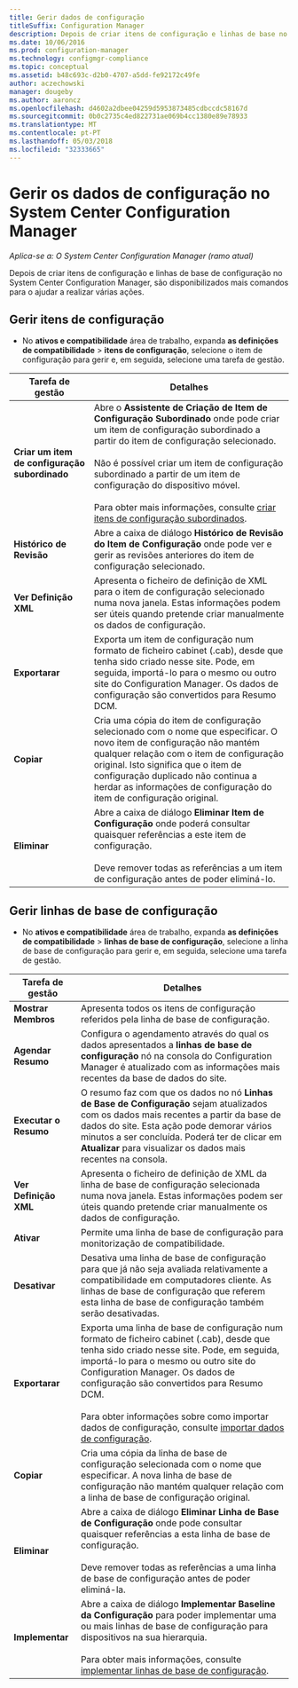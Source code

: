 ```yaml
---
title: Gerir dados de configuração
titleSuffix: Configuration Manager
description: Depois de criar itens de configuração e linhas de base no System Center Configuration Manager, pode utilizar outros comandos para efetuar diversas ações.
ms.date: 10/06/2016
ms.prod: configuration-manager
ms.technology: configmgr-compliance
ms.topic: conceptual
ms.assetid: b48c693c-d2b0-4707-a5dd-fe92172c49fe
author: aczechowski
manager: dougeby
ms.author: aaroncz
ms.openlocfilehash: d4602a2dbee04259d5953873485cdbccdc58167d
ms.sourcegitcommit: 0b0c2735c4ed822731ae069b4cc1380e89e78933
ms.translationtype: MT
ms.contentlocale: pt-PT
ms.lasthandoff: 05/03/2018
ms.locfileid: "32333665"
---
```

# <a name="manage-configuration-data-in-system-center-configuration-manager"></a>Gerir os dados de configuração no System Center Configuration Manager

*Aplica-se a: O System Center Configuration Manager (ramo atual)*

Depois de criar itens de configuração e linhas de base de configuração no System Center Configuration Manager, são disponibilizados mais comandos para o ajudar a realizar várias ações.  

## <a name="manage-configuration-items"></a>Gerir itens de configuração  

-   No **ativos e compatibilidade** área de trabalho, expanda **as definições de compatibilidade** > **itens de configuração**, selecione o item de configuração para gerir e, em seguida, selecione uma tarefa de gestão.  

|Tarefa de gestão|Detalhes|  
|---------------------|-------------|  
|**Criar um item de configuração subordinado**|Abre o **Assistente de Criação de Item de Configuração Subordinado** onde pode criar um item de configuração subordinado a partir do item de configuração selecionado.<br /><br /> Não é possível criar um item de configuração subordinado a partir de um item de configuração do dispositivo móvel.<br /><br /> Para obter mais informações, consulte [criar itens de configuração subordinados](../../compliance/deploy-use/create-child-configuration-items.md).|  
|**Histórico de Revisão**|Abre a caixa de diálogo **Histórico de Revisão do Item de Configuração** onde pode ver e gerir as revisões anteriores do item de configuração selecionado.|  
|**Ver Definição XML**|Apresenta o ficheiro de definição de XML para o item de configuração selecionado numa nova janela. Estas informações podem ser úteis quando pretende criar manualmente os dados de configuração.|  
|**Exportarar**|Exporta um item de configuração num formato de ficheiro cabinet (.cab), desde que tenha sido criado nesse site. Pode, em seguida, importá-lo para o mesmo ou outro site do Configuration Manager. Os dados de configuração são convertidos para Resumo DCM.|  
|**Copiar**|Cria uma cópia do item de configuração selecionado com o nome que especificar. O novo item de configuração não mantém qualquer relação com o item de configuração original. Isto significa que o item de configuração duplicado não continua a herdar as informações de configuração do item de configuração original.|  
|**Eliminar**|Abre a caixa de diálogo **Eliminar Item de Configuração** onde poderá consultar quaisquer referências a este item de configuração.<br /><br /> Deve remover todas as referências a um item de configuração antes de poder eliminá-lo.|  

## <a name="manage-configuration-baselines"></a>Gerir linhas de base de configuração  

-   No **ativos e compatibilidade** área de trabalho, expanda **as definições de compatibilidade** > **linhas de base de configuração**, selecione a linha de base de configuração para gerir e, em seguida, selecione uma tarefa de gestão.  


|Tarefa de gestão|Detalhes|  
|---------------------|-------------|  
|**Mostrar Membros**|Apresenta todos os itens de configuração referidos pela linha de base de configuração.|  
|**Agendar Resumo**|Configura o agendamento através do qual os dados apresentados a **linhas de base de configuração** nó na consola do Configuration Manager é atualizado com as informações mais recentes da base de dados do site.|  
|**Executar o Resumo**|O resumo faz com que os dados no nó **Linhas de Base de Configuração** sejam atualizados com os dados mais recentes a partir da base de dados do site. Esta ação pode demorar vários minutos a ser concluída. Poderá ter de clicar em **Atualizar** para visualizar os dados mais recentes na consola.|  
|**Ver Definição XML**|Apresenta o ficheiro de definição de XML da linha de base de configuração selecionada numa nova janela. Estas informações podem ser úteis quando pretende criar manualmente os dados de configuração.|  
|**Ativar**|Permite uma linha de base de configuração para monitorização de compatibilidade.|  
|**Desativar**|Desativa uma linha de base de configuração para que já não seja avaliada relativamente a compatibilidade em computadores cliente. As linhas de base de configuração que referem esta linha de base de configuração também serão desativadas.|  
|**Exportarar**|Exporta uma linha de base de configuração num formato de ficheiro cabinet (.cab), desde que tenha sido criado nesse site. Pode, em seguida, importá-lo para o mesmo ou outro site do Configuration Manager. Os dados de configuração são convertidos para Resumo DCM.<br /><br /> Para obter informações sobre como importar dados de configuração, consulte [importar dados de configuração](../../compliance/deploy-use/import-configuration-data.md).|  
|**Copiar**|Cria uma cópia da linha de base de configuração selecionada com o nome que especificar. A nova linha de base de configuração não mantém qualquer relação com a linha de base de configuração original.|  
|**Eliminar**|Abre a caixa de diálogo **Eliminar Linha de Base de Configuração** onde pode consultar quaisquer referências a esta linha de base de configuração.<br /><br /> Deve remover todas as referências a uma linha de base de configuração antes de poder eliminá-la.|  
|**Implementar**|Abre a caixa de diálogo **Implementar Baseline da Configuração** para poder implementar uma ou mais linhas de base de configuração para dispositivos na sua hierarquia.<br /><br /> Para obter mais informações, consulte [implementar linhas de base de configuração](../../compliance/deploy-use/deploy-configuration-baselines.md).|  

